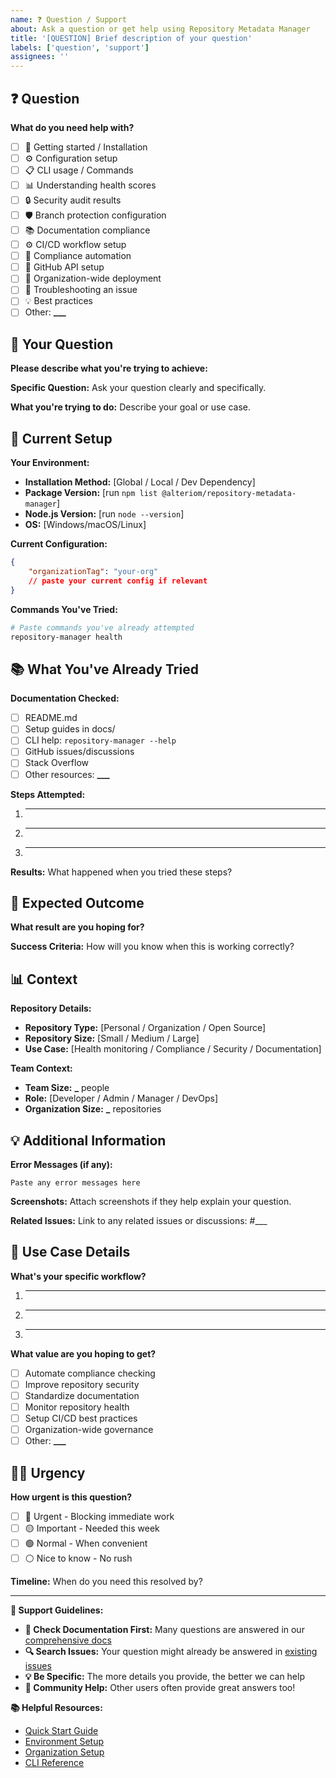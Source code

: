 ```yaml
---
name: ❓ Question / Support
about: Ask a question or get help using Repository Metadata Manager
title: '[QUESTION] Brief description of your question'
labels: ['question', 'support']
assignees: ''
---
```


## ❓ Question

**What do you need help with?**

- [ ] 🚀 Getting started / Installation
- [ ] ⚙️ Configuration setup
- [ ] 📋 CLI usage / Commands
- [ ] 📊 Understanding health scores
- [ ] 🔒 Security audit results
- [ ] 🛡️ Branch protection configuration
- [ ] 📚 Documentation compliance
- [ ] ⚙️ CI/CD workflow setup
- [ ] 🎯 Compliance automation
- [ ] 🔗 GitHub API setup
- [ ] 🏢 Organization-wide deployment
- [ ] 🐛 Troubleshooting an issue
- [ ] 💡 Best practices
- [ ] Other: ****\_\_\_****

## 🎯 Your Question

**Please describe what you're trying to achieve:**

**Specific Question:**
Ask your question clearly and specifically.

**What you're trying to do:**
Describe your goal or use case.

## 🔧 Current Setup

**Your Environment:**

- **Installation Method:** [Global / Local / Dev Dependency]
- **Package Version:** [run `npm list @alteriom/repository-metadata-manager`]
- **Node.js Version:** [run `node --version`]
- **OS:** [Windows/macOS/Linux]

**Current Configuration:**

```json
{
    "organizationTag": "your-org"
    // paste your current config if relevant
}
```

**Commands You've Tried:**

```bash
# Paste commands you've already attempted
repository-manager health
```

## 📚 What You've Already Tried

**Documentation Checked:**

- [ ] README.md
- [ ] Setup guides in docs/
- [ ] CLI help: `repository-manager --help`
- [ ] GitHub issues/discussions
- [ ] Stack Overflow
- [ ] Other resources: ****\_\_\_****

**Steps Attempted:**

1. ***
2. ***
3. ***

**Results:**
What happened when you tried these steps?

## 🎯 Expected Outcome

**What result are you hoping for?**

**Success Criteria:**
How will you know when this is working correctly?

## 📊 Context

**Repository Details:**

- **Repository Type:** [Personal / Organization / Open Source]
- **Repository Size:** [Small / Medium / Large]
- **Use Case:** [Health monitoring / Compliance / Security / Documentation]

**Team Context:**

- **Team Size:** **\_** people
- **Role:** [Developer / Admin / Manager / DevOps]
- **Organization Size:** **\_** repositories

## 💡 Additional Information

**Error Messages (if any):**

```
Paste any error messages here
```

**Screenshots:**
Attach screenshots if they help explain your question.

**Related Issues:**
Link to any related issues or discussions: #\_\_\_

## 🚀 Use Case Details

**What's your specific workflow?**

1. ***
2. ***
3. ***

**What value are you hoping to get?**

- [ ] Automate compliance checking
- [ ] Improve repository security
- [ ] Standardize documentation
- [ ] Monitor repository health
- [ ] Setup CI/CD best practices
- [ ] Organization-wide governance
- [ ] Other: ****\_\_\_****

## 🏃‍♂️ Urgency

**How urgent is this question?**

- [ ] 🔴 Urgent - Blocking immediate work
- [ ] 🟡 Important - Needed this week
- [ ] 🟢 Normal - When convenient
- [ ] ⚪ Nice to know - No rush

**Timeline:**
When do you need this resolved by?

---

**📝 Support Guidelines:**

- **📖 Check Documentation First:** Many questions are answered in our [comprehensive docs](docs/)
- **🔍 Search Issues:** Your question might already be answered in [existing issues](https://github.com/Alteriom/repository-metadata-manager/issues)
- **💡 Be Specific:** The more details you provide, the better we can help
- **🤝 Community Help:** Other users often provide great answers too!

**📚 Helpful Resources:**

- [Quick Start Guide](README.md#quick-start)
- [Environment Setup](docs/guides/ENVIRONMENT.md)
- [Organization Setup](docs/guides/ORGANIZATION_SETUP.md)
- [CLI Reference](README.md#enhanced-commands)
